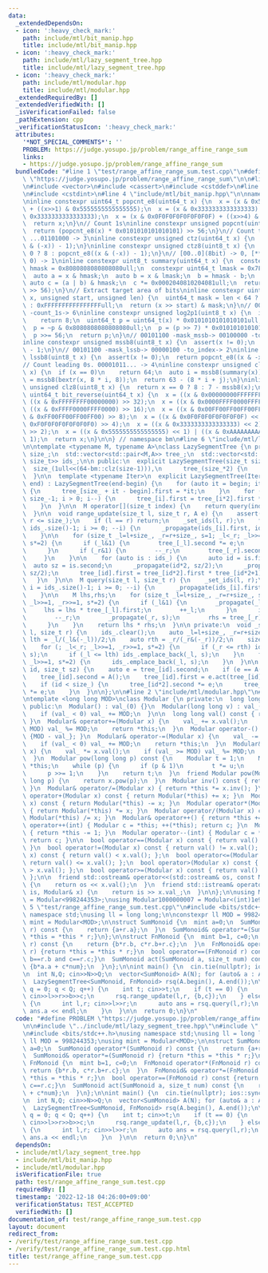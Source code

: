 ```yaml
---
data:
  _extendedDependsOn:
  - icon: ':heavy_check_mark:'
    path: include/mtl/bit_manip.hpp
    title: include/mtl/bit_manip.hpp
  - icon: ':heavy_check_mark:'
    path: include/mtl/lazy_segment_tree.hpp
    title: include/mtl/lazy_segment_tree.hpp
  - icon: ':heavy_check_mark:'
    path: include/mtl/modular.hpp
    title: include/mtl/modular.hpp
  _extendedRequiredBy: []
  _extendedVerifiedWith: []
  _isVerificationFailed: false
  _pathExtension: cpp
  _verificationStatusIcon: ':heavy_check_mark:'
  attributes:
    '*NOT_SPECIAL_COMMENTS*': ''
    PROBLEM: https://judge.yosupo.jp/problem/range_affine_range_sum
    links:
    - https://judge.yosupo.jp/problem/range_affine_range_sum
  bundledCode: "#line 1 \"test/range_affine_range_sum.test.cpp\"\n#define PROBLEM\
    \ \"https://judge.yosupo.jp/problem/range_affine_range_sum\"\n\n#line 2 \"include/mtl/lazy_segment_tree.hpp\"\
    \n#include <vector>\n#include <cassert>\n#include <cstddef>\n#line 2 \"include/mtl/bit_manip.hpp\"\
    \n#include <cstdint>\n#line 4 \"include/mtl/bit_manip.hpp\"\n\nnamespace bm {\n\
    \ninline constexpr uint64_t popcnt_e8(uint64_t x) {\n  x = (x & 0x5555555555555555)\
    \ + ((x>>1) & 0x5555555555555555);\n  x = (x & 0x3333333333333333) + ((x>>2) &\
    \ 0x3333333333333333);\n  x = (x & 0x0F0F0F0F0F0F0F0F) + ((x>>4) & 0x0F0F0F0F0F0F0F0F);\n\
    \  return x;\n}\n// Count 1s\ninline constexpr unsigned popcnt(uint64_t x) {\n\
    \  return (popcnt_e8(x) * 0x0101010101010101) >> 56;\n}\n// Count trailing 0s.\
    \ ...01101000 -> 3\ninline constexpr unsigned ctz(uint64_t x) {\n  return popcnt((x\
    \ & (-x)) - 1);\n}\ninline constexpr unsigned ctz8(uint8_t x) {\n  return x ==\
    \ 0 ? 8 : popcnt_e8((x & (-x)) - 1);\n}\n// [00..0](8bit) -> 0, [**..*](not only\
    \ 0) -> 1\ninline constexpr uint8_t summary(uint64_t x) {\n  constexpr uint64_t\
    \ hmask = 0x8080808080808080ull;\n  constexpr uint64_t lmask = 0x7F7F7F7F7F7F7F7Full;\n\
    \  auto a = x & hmask;\n  auto b = x & lmask;\n  b = hmask - b;\n  b = ~b;\n \
    \ auto c = (a | b) & hmask;\n  c *= 0x0002040810204081ull;\n  return uint8_t(c\
    \ >> 56);\n}\n// Extract target area of bits\ninline constexpr uint64_t bextr(uint64_t\
    \ x, unsigned start, unsigned len) {\n  uint64_t mask = len < 64 ? (1ull<<len)-1\
    \ : 0xFFFFFFFFFFFFFFFFull;\n  return (x >> start) & mask;\n}\n// 00101101 -> 00111111\
    \ -count_1s-> 6\ninline constexpr unsigned log2p1(uint8_t x) {\n  if (x & 0x80)\n\
    \    return 8;\n  uint64_t p = uint64_t(x) * 0x0101010101010101ull;\n  p -= 0x8040201008040201ull;\n\
    \  p = ~p & 0x8080808080808080ull;\n  p = (p >> 7) * 0x0101010101010101ull;\n\
    \  p >>= 56;\n  return p;\n}\n// 00101100 -mask_mssb-> 00100000 -to_index-> 5\n\
    inline constexpr unsigned mssb8(uint8_t x) {\n  assert(x != 0);\n  return log2p1(x)\
    \ - 1;\n}\n// 00101100 -mask_lssb-> 00000100 -to_index-> 2\ninline constexpr unsigned\
    \ lssb8(uint8_t x) {\n  assert(x != 0);\n  return popcnt_e8((x & -x) - 1);\n}\n\
    // Count leading 0s. 00001011... -> 4\ninline constexpr unsigned clz(uint64_t\
    \ x) {\n  if (x == 0)\n    return 64;\n  auto i = mssb8(summary(x));\n  auto j\
    \ = mssb8(bextr(x, 8 * i, 8));\n  return 63 - (8 * i + j);\n}\ninline constexpr\
    \ unsigned clz8(uint8_t x) {\n  return x == 0 ? 8 : 7 - mssb8(x);\n}\ninline constexpr\
    \ uint64_t bit_reverse(uint64_t x) {\n  x = ((x & 0x00000000FFFFFFFF) << 32) |\
    \ ((x & 0xFFFFFFFF00000000) >> 32);\n  x = ((x & 0x0000FFFF0000FFFF) << 16) |\
    \ ((x & 0xFFFF0000FFFF0000) >> 16);\n  x = ((x & 0x00FF00FF00FF00FF) << 8) | ((x\
    \ & 0xFF00FF00FF00FF00) >> 8);\n  x = ((x & 0x0F0F0F0F0F0F0F0F) << 4) | ((x &\
    \ 0xF0F0F0F0F0F0F0F0) >> 4);\n  x = ((x & 0x3333333333333333) << 2) | ((x & 0xCCCCCCCCCCCCCCCC)\
    \ >> 2);\n  x = ((x & 0x5555555555555555) << 1) | ((x & 0xAAAAAAAAAAAAAAAA) >>\
    \ 1);\n  return x;\n}\n\n} // namespace bm\n#line 6 \"include/mtl/lazy_segment_tree.hpp\"\
    \n\ntemplate <typename M, typename A>\nclass LazySegmentTree {\n private:\n  size_t\
    \ size_;\n  std::vector<std::pair<M,A>> tree_;\n  std::vector<std::pair<size_t,\
    \ size_t>> ids_;\n\n public:\n  explicit LazySegmentTree(size_t size) :\n    \
    \  size_(1ull<<(64-bm::clz(size-1))),\n      tree_(size_*2) {\n    ids_.reserve((64-bm::clz(size-1))*2);\n\
    \  }\n\n  template <typename Iter>\n  explicit LazySegmentTree(Iter begin, Iter\
    \ end) : LazySegmentTree(end-begin) {\n    for (auto it = begin; it != end; ++it)\
    \ {\n      tree_[size_ + it - begin].first = *it;\n    }\n    for (size_t i =\
    \ size_-1; i > 0; i--) {\n      tree_[i].first = tree_[i*2].first * tree_[i*2+1].first;\n\
    \    }\n  }\n\n  M operator[](size_t index) {\n    return query(index, index+1);\n\
    \  }\n\n  void range_update(size_t l, size_t r, A e) {\n    assert(l <= r and\
    \ r <= size_);\n    if (l == r) return;\n    _set_ids(l, r);\n    for (int i =\
    \ ids_.size()-1; i >= 0; --i) {\n      _propagate(ids_[i].first, ids_[i].second);\n\
    \    }\n\n    for (size_t _l=l+size_, _r=r+size_, s=1; _l<_r; _l>>=1, _r>>=1,\
    \ s*=2) {\n      if (_l&1) {\n        tree_[_l].second *= e;\n        ++_l;\n\
    \      }\n      if (_r&1) {\n        --_r;\n        tree_[_r].second *= e;\n \
    \     }\n    }\n\n    for (auto is : ids_) {\n      auto id = is.first;\n    \
    \  auto sz = is.second;\n      _propagate(id*2, sz/2);\n      _propagate(id*2+1,\
    \ sz/2);\n      tree_[id].first = tree_[id*2].first * tree_[id*2+1].first;\n \
    \   }\n  }\n\n  M query(size_t l, size_t r) {\n    _set_ids(l, r);\n    for (int\
    \ i = ids_.size()-1; i >= 0; --i) {\n      _propagate(ids_[i].first, ids_[i].second);\n\
    \    }\n\n    M lhs,rhs;\n    for (size_t _l=l+size_, _r=r+size_, s=1; _l<_r;\
    \ _l>>=1, _r>>=1, s*=2) {\n      if (_l&1) {\n        _propagate(_l, s);\n   \
    \     lhs = lhs * tree_[_l].first;\n        ++_l;\n      }\n      if (_r&1) {\n\
    \        --_r;\n        _propagate(_r, s);\n        rhs = tree_[_r].first * rhs;\n\
    \      }\n    }\n    return lhs * rhs;\n  }\n\n private:\n  void _set_ids(size_t\
    \ l, size_t r) {\n    ids_.clear();\n    auto _l=l+size_, _r=r+size_;\n    auto\
    \ lth = _l/(_l&(-_l))/2;\n    auto rth = _r/(_r&(-_r))/2;\n    size_t s = 1;\n\
    \    for (; _l<_r; _l>>=1, _r>>=1, s*=2) {\n      if (_r <= rth) ids_.emplace_back(_r,\
    \ s);\n      if (_l <= lth) ids_.emplace_back(_l, s);\n    }\n    for (; _l>0;\
    \ _l>>=1, s*=2) {\n      ids_.emplace_back(_l, s);\n    }\n  }\n\n  void _propagate(size_t\
    \ id, size_t sz) {\n    auto e = tree_[id].second;\n    if (e == A()) return;\n\
    \    tree_[id].second = A();\n    tree_[id].first = e.act(tree_[id].first, sz);\n\
    \    if (id < size_) {\n      tree_[id*2].second *= e;\n      tree_[id*2+1].second\
    \ *= e;\n    }\n  }\n\n};\n\n#line 2 \"include/mtl/modular.hpp\"\n#include <iostream>\n\
    \ntemplate <long long MOD>\nclass Modular {\n private:\n  long long val_;\n\n\
    \ public:\n  Modular() : val_(0) {}\n  Modular(long long v) : val_(v%MOD) {\n\
    \    if (val_ < 0) val_ += MOD;\n  }\n\n  long long val() const { return val_;\
    \ }\n  Modular& operator+=(Modular x) {\n    val_ += x.val();\n    if (val_ >=\
    \ MOD) val_ %= MOD;\n    return *this;\n  }\n  Modular operator-() const { return\
    \ {MOD - val_}; }\n  Modular& operator-=(Modular x) {\n    val_ -= x.val();\n\
    \    if (val_ < 0) val_ += MOD;\n    return *this;\n  }\n  Modular& operator*=(Modular\
    \ x) {\n    val_ *= x.val();\n    if (val_ >= MOD) val_ %= MOD;\n    return *this;\n\
    \  }\n  Modular pow(long long p) const {\n    Modular t = 1;\n    Modular u =\
    \ *this;\n    while (p) {\n      if (p & 1)\n        t *= u;\n      u *= u;\n\
    \      p >>= 1;\n    }\n    return t;\n  }\n  friend Modular pow(Modular x, long\
    \ long p) {\n    return x.pow(p);\n  }\n  Modular inv() const { return pow(MOD-2);\
    \ }\n  Modular& operator/=(Modular x) { return *this *= x.inv(); }\n  Modular\
    \ operator+(Modular x) const { return Modular(*this) += x; }\n  Modular operator-(Modular\
    \ x) const { return Modular(*this) -= x; }\n  Modular operator*(Modular x) const\
    \ { return Modular(*this) *= x; }\n  Modular operator/(Modular x) const { return\
    \ Modular(*this) /= x; }\n  Modular& operator++() { return *this += 1; }\n  Modular\
    \ operator++(int) { Modular c = *this; ++(*this); return c; }\n  Modular& operator--()\
    \ { return *this -= 1; }\n  Modular operator--(int) { Modular c = *this; --(*this);\
    \ return c; }\n\n  bool operator==(Modular x) const { return val() == x.val();\
    \ }\n  bool operator!=(Modular x) const { return val() != x.val(); }\n  bool operator<(Modular\
    \ x) const { return val() < x.val(); };\n  bool operator<=(Modular x) const {\
    \ return val() <= x.val(); };\n  bool operator>(Modular x) const { return val()\
    \ > x.val(); };\n  bool operator>=(Modular x) const { return val() >= x.val();\
    \ };\n\n  friend std::ostream& operator<<(std::ostream& os, const Modular& x)\
    \ {\n    return os << x.val();\n  }\n  friend std::istream& operator>>(std::istream&\
    \ is, Modular& x) {\n    return is >> x.val_;\n  }\n\n};\n\nusing Modular998244353\
    \ = Modular<998244353>;\nusing Modular1000000007 = Modular<(int)1e9+7>;\n#line\
    \ 5 \"test/range_affine_range_sum.test.cpp\"\n#include <bits/stdc++.h>\nusing\
    \ namespace std;\nusing ll = long long;\n\nconstexpr ll MOD = 998244353;\nusing\
    \ mint = Modular<MOD>;\n\nstruct SumMonoid {\n  mint a=0;\n  SumMonoid operator*(SumMonoid\
    \ r) const {\n    return {a+r.a};\n  }\n  SumMonoid& operator*=(SumMonoid r) {return\
    \ *this = *this * r;}\n};\n\nstruct FnMonoid {\n  mint b=1, c=0;\n  FnMonoid operator*(FnMonoid\
    \ r) const {\n    return {b*r.b, c*r.b+r.c};\n  }\n  FnMonoid& operator*=(FnMonoid\
    \ r) {return *this = *this * r;}\n  bool operator==(FnMonoid r) const {return\
    \ b==r.b and c==r.c;}\n  SumMonoid act(SumMonoid a, size_t num) const {\n    return\
    \ {b*a.a + c*num};\n  }\n};\n\nint main() {\n  cin.tie(nullptr); ios::sync_with_stdio(false);\n\
    \n  int N,Q; cin>>N>>Q;\n  vector<SumMonoid> A(N); for (auto& a : A) cin>>a.a;\n\
    \  LazySegmentTree<SumMonoid, FnMonoid> rsq(A.begin(), A.end());\n\n  for (int\
    \ q = 0; q < Q; q++) {\n    int t; cin>>t;\n    if (t == 0) {\n      int l,r,b,c;\
    \ cin>>l>>r>>b>>c;\n      rsq.range_update(l,r, {b,c});\n    } else if (t == 1)\
    \ {\n      int l,r; cin>>l>>r;\n      auto ans = rsq.query(l,r);\n      cout <<\
    \ ans.a << endl;\n    }\n  }\n\n  return 0;\n}\n"
  code: "#define PROBLEM \"https://judge.yosupo.jp/problem/range_affine_range_sum\"\
    \n\n#include \"../include/mtl/lazy_segment_tree.hpp\"\n#include \"../include/mtl/modular.hpp\"\
    \n#include <bits/stdc++.h>\nusing namespace std;\nusing ll = long long;\n\nconstexpr\
    \ ll MOD = 998244353;\nusing mint = Modular<MOD>;\n\nstruct SumMonoid {\n  mint\
    \ a=0;\n  SumMonoid operator*(SumMonoid r) const {\n    return {a+r.a};\n  }\n\
    \  SumMonoid& operator*=(SumMonoid r) {return *this = *this * r;}\n};\n\nstruct\
    \ FnMonoid {\n  mint b=1, c=0;\n  FnMonoid operator*(FnMonoid r) const {\n   \
    \ return {b*r.b, c*r.b+r.c};\n  }\n  FnMonoid& operator*=(FnMonoid r) {return\
    \ *this = *this * r;}\n  bool operator==(FnMonoid r) const {return b==r.b and\
    \ c==r.c;}\n  SumMonoid act(SumMonoid a, size_t num) const {\n    return {b*a.a\
    \ + c*num};\n  }\n};\n\nint main() {\n  cin.tie(nullptr); ios::sync_with_stdio(false);\n\
    \n  int N,Q; cin>>N>>Q;\n  vector<SumMonoid> A(N); for (auto& a : A) cin>>a.a;\n\
    \  LazySegmentTree<SumMonoid, FnMonoid> rsq(A.begin(), A.end());\n\n  for (int\
    \ q = 0; q < Q; q++) {\n    int t; cin>>t;\n    if (t == 0) {\n      int l,r,b,c;\
    \ cin>>l>>r>>b>>c;\n      rsq.range_update(l,r, {b,c});\n    } else if (t == 1)\
    \ {\n      int l,r; cin>>l>>r;\n      auto ans = rsq.query(l,r);\n      cout <<\
    \ ans.a << endl;\n    }\n  }\n\n  return 0;\n}\n"
  dependsOn:
  - include/mtl/lazy_segment_tree.hpp
  - include/mtl/bit_manip.hpp
  - include/mtl/modular.hpp
  isVerificationFile: true
  path: test/range_affine_range_sum.test.cpp
  requiredBy: []
  timestamp: '2022-12-18 04:26:00+09:00'
  verificationStatus: TEST_ACCEPTED
  verifiedWith: []
documentation_of: test/range_affine_range_sum.test.cpp
layout: document
redirect_from:
- /verify/test/range_affine_range_sum.test.cpp
- /verify/test/range_affine_range_sum.test.cpp.html
title: test/range_affine_range_sum.test.cpp
---
```

